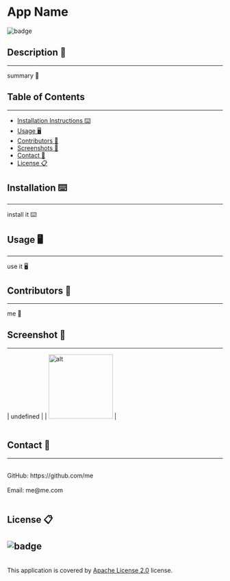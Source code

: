 # App Name
![badge](https://img.shields.io/badge/license-Apache_v2-blue)<br />


## Description 📝 
---
summary 📝


## Table of Contents  
---
- [Installation Instructions ⌨️](#installation-)
- [Usage 🖥️](#usage-️)
- [Contributors 📜](#contributors-)
- [Screenshots 📸](#screenshots-)
- [Contact 📠](#contact-)
- [License 📋](#license-️)

## Installation ⌨️ 
---
install it ⌨️
  
## Usage 🖥️ 
---
use it 🖥️
  
## Contributors 📜 
---
me 📜
  
## Screenshot 📸 
---
  |  undefined                              | 
  | <img alt="alt" src="file path" width="150" height="150"> |
  <br />
  <br />

## Contact 📠 
---
<br />
GitHub: https://github.com/me
<br />
<br />
Email: me@me.com
<br />
<br />

## License 📋
![badge](https://img.shields.io/badge/license-Apache_v2-blue)
---
<br />
This application is covered by <a href="https://opensource.org/licenses/Apache-2.0"> Apache License 2.0</a> license.
